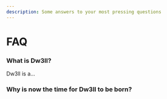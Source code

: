 ```yaml
---
description: Some answers to your most pressing questions
---
```


# FAQ



### What is Dw3ll?

Dw3ll is a...



### Why is now the time for Dw3ll to be born?

